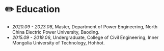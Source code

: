 # ✏️ Education

- *2020.09 - 2023.06*, Master, Department of Power Engineering, North China Electric Power University, Baoding.
- *2015.09 - 2019.06*, Undergraduate, College of Civil Engineering, Inner Mongolia University of Technology, Hohhot.
